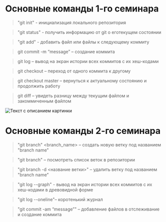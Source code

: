 # Основные команды 1-го семинара

> "git init" - инициализация локального репозитория

> "git status" - получить информацию от git о еготекущем состоянии

> "git add" -   добавить файл или файлы к следующему коммиту

> git commit -m “message” – создание коммита

> git log – вывод на экран истории всех коммитов с их хеш-кодами

> git checkout – переход от одного коммита к другому

> git checkout master – вернуться к актуальному состоянию и продолжить работу

> git diff – увидеть разницу между текущим файлом и закоммиченным файлом

![Текст с описанием картинки](https://gas-kvas.com/uploads/posts/2023-01/1673523392_gas-kvas-com-p-mozg-detskii-risunok-18.jpg)

# Основные команды 2-го семинара

> "git branch" <branch_name> – создать новую ветку под названием "branch name"

> "git branch" – посмотреть список веток в репозитории

> "git branch -d <название ветки>" – удалить ветку под названием "branch name"

> "git log --graph" - вывод на экран истории всех коммитов с их хеш-кодами в древовидной форме

> "git log --oneline"– коротенький журнал

> "git commit -am “message”" – добавление файлов в отслеживание и создание коммита



